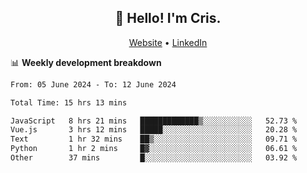 
<h2 align="center">👋 Hello! I'm Cris.</h2>
<p align="center">
  <a href="https://www.criscunas.dev">Website</a> •
  <a href="https://www.linkedin.com/in/cristophercunas/">LinkedIn</a> 
</p>


📊 **Weekly development breakdown**
<!--START_SECTION:waka-->

```txt
From: 05 June 2024 - To: 12 June 2024

Total Time: 15 hrs 13 mins

JavaScript   8 hrs 21 mins   █████████████▒░░░░░░░░░░░   52.73 %
Vue.js       3 hrs 12 mins   █████░░░░░░░░░░░░░░░░░░░░   20.28 %
Text         1 hr 32 mins    ██▒░░░░░░░░░░░░░░░░░░░░░░   09.71 %
Python       1 hr 2 mins     █▓░░░░░░░░░░░░░░░░░░░░░░░   06.61 %
Other        37 mins         █░░░░░░░░░░░░░░░░░░░░░░░░   03.92 %
```

<!--END_SECTION:waka-->

